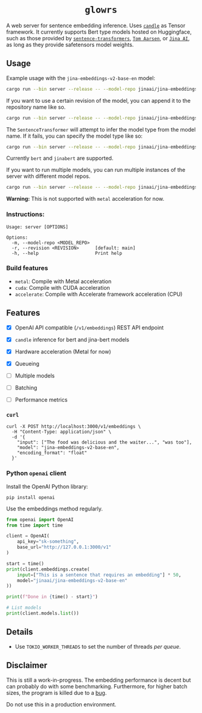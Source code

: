 <div align="center">

# `glowrs`

</div>

A web server for sentence embedding inference. Uses
[`candle`](https://github.com/huggingface/candle) as Tensor framework. It currently supports Bert type models hosted on Huggingface, such as those provided by 
[`sentence-transformers`](https://huggingface.co/sentence-transformers), 
[`Tom Aarsen`](https://huggingface.co/tomaarsen), or [`Jina AI`](https://huggingface.co/jinaai), as long as they provide safetensors model weights.

## Usage

Example usage with the `jina-embeddings-v2-base-en` model:

```bash
cargo run --bin server --release -- --model-repo jinaai/jina-embeddings-v2-base-en
```

If you want to use a certain revision of the model, you can append it to the repository name like so.

```bash
cargo run --bin server --release -- --model-repo jinaai/jina-embeddings-v2-base-en:main
```

The `SentenceTransformer` will attempt to infer the model type from the model name. If it fails, you can specify the model type like so:

```bash
cargo run --bin server --release -- --model-repo jinaai/jina-embeddings-v2-base-en:main:bert
```

Currently `bert` and `jinabert` are supported.

If you want to run multiple models, you can run multiple instances of the server with different model repos.

```bash
cargo run --bin server --release -- --model-repo jinaai/jina-embeddings-v2-base-en sentence-transformers/paraphrase-multilingual-mpnet-base-v2
```

**Warning:** This is not supported with `metal` acceleration for now. 

### Instructions:

```shell
Usage: server [OPTIONS]

Options:
  -m, --model-repo <MODEL_REPO>  
  -r, --revision <REVISION>      [default: main]
  -h, --help                     Print help
```

### Build features

* `metal`: Compile with Metal acceleration
* `cuda`: Compile with CUDA acceleration
* `accelerate`: Compile with Accelerate framework acceleration (CPU)

## Features

- [X] OpenAI API compatible (`/v1/embeddings`) REST API endpoint
- [X] `candle` inference for bert and jina-bert models
- [X] Hardware acceleration (Metal for now)
- [X] Queueing
- [ ] Multiple models
- [ ] Batching
- [ ] Performance metrics


### `curl`
```shell
curl -X POST http://localhost:3000/v1/embeddings \
  -H "Content-Type: application/json" \
  -d '{
    "input": ["The food was delicious and the waiter...", "was too"], 
    "model": "jina-embeddings-v2-base-en",
    "encoding_format": "float"
  }'
```


### Python `openai` client

Install the OpenAI Python library:
```shell
pip install openai
```

Use the embeddings method regularly.
```python
from openai import OpenAI
from time import time

client = OpenAI(
	api_key="sk-something",
	base_url="http://127.0.0.1:3000/v1"
)

start = time()
print(client.embeddings.create(
	input=["This is a sentence that requires an embedding"] * 50,
	model="jinaai/jina-embeddings-v2-base-en"
))

print(f"Done in {time() - start}")

# List models
print(client.models.list())
```

## Details

* Use `TOKIO_WORKER_THREADS` to set the number of threads _per queue_.

## Disclaimer

This is still a work-in-progress. The embedding performance is decent but can probably do with some
benchmarking. Furthermore, for higher batch sizes, the program is killed due to a [bug](https://github.com/huggingface/candle/issues/1596).

Do not use this in a production environment. 